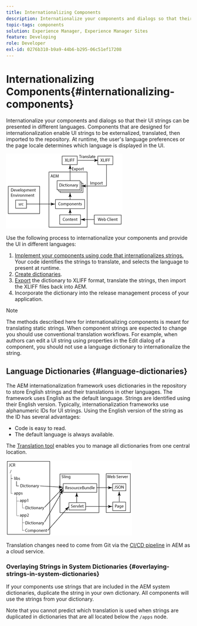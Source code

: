 ```yaml
---
title: Internationalizing Components
description: Internationalize your components and dialogs so that their UI strings can be presented in different languages
topic-tags: components
solution: Experience Manager, Experience Manager Sites
feature: Developing
role: Developer
exl-id: 0276b310-b9a9-44b6-b295-06c51ef17208
---
```

# Internationalizing Components{#internationalizing-components}

Internationalize your components and dialogs so that their UI strings can be presented in different languages. Components that are designed for internationalization enable UI strings to be externalized, translated, then imported to the repository. At runtime, the user's language preferences or the page locale determines which language is displayed in the UI.

![i18n-components-1.png](/help/implementing/developing/extending/assets/i18n-comp1.png)

Use the following process to internationalize your components and provide the UI in different languages:

1. [Implement your components using code that internationalizes strings.](/help/implementing/developing/extending/i18n/dev.md) Your code identifies the strings to translate, and selects the language to present at runtime.
1. [Create dictionaries](/help/implementing/developing/extending/i18n/translator.md#creating-a-dictionary).
1. [Export](/help/implementing/developing/extending/i18n/translator.md#exporting-a-dictionary) the dictionary to XLIFF format, translate the strings, then import the XLIFF files back into AEM.
1. Incorporate the dictionary into the release management process of your application.

>[!NOTE]
>
>The methods described here for internationalizing components is meant for translating static strings. When component strings are expected to change you should use conventional translation workflows. For example, when authors can edit a UI string using properties in the Edit dialog of a component, you should not use a language dictionary to internationalize the string.

## Language Dictionaries {#language-dictionaries}

The AEM internationalization framework uses dictionaries in the repository to store English strings and their translations in other languages. The framework uses English as the default language. Strings are identified using their English version. Typically, internationalization frameworks use alphanumeric IDs for UI strings. Using the English version of the string as the ID has several advantages:

* Code is easy to read.
* The default language is always available.

The [Translation tool](/help/implementing/developing/extending/i18n/translator.md) enables you to manage all dictionaries from one central location.

![i18n-components-2](/help/implementing/developing/extending/assets/i18n-comp2.png)

Translation changes need to come from Git via the [CI/CD pipeline](/help/implementing/cloud-manager/configuring-pipelines/introduction-ci-cd-pipelines.md) in AEM as a cloud service.

### Overlaying Strings in System Dictionaries {#overlaying-strings-in-system-dictionaries}

If your components use strings that are included in the AEM system dictionaries, duplicate the string in your own dictionary. All components will use the strings from your dictionary.

Note that you cannot predict which translation is used when strings are duplicated in dictionaries that are all located below the `/apps` node.
